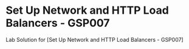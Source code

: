 # Set Up Network and HTTP Load Balancers - GSP007
Lab Solution for [Set Up Network and HTTP Load Balancers - GSP007]
